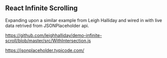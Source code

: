## React Infinite Scrolling

Expanding upon a similar example from Leigh Halliday and wired in with live data retrived from JSONPlaceholder api.

https://github.com/leighhalliday/demo-infinite-scroll/blob/master/src/WithIntersection.js

https://jsonplaceholder.typicode.com/

